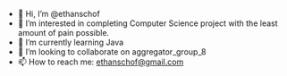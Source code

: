 - 👋 Hi, I’m @ethanschof
- 👀 I’m interested in completing Computer Science project with the least amount of pain possible.
- 🌱 I’m currently learning Java
- 💞️ I’m looking to collaborate on aggregator_group_8
- 📫 How to reach me: ethanschof@gmail.com

<!---
ethanschof/ethanschof is a ✨ special ✨ repository because its `README.md` (this file) appears on your GitHub profile.
You can click the Preview link to take a look at your changes.
--->

